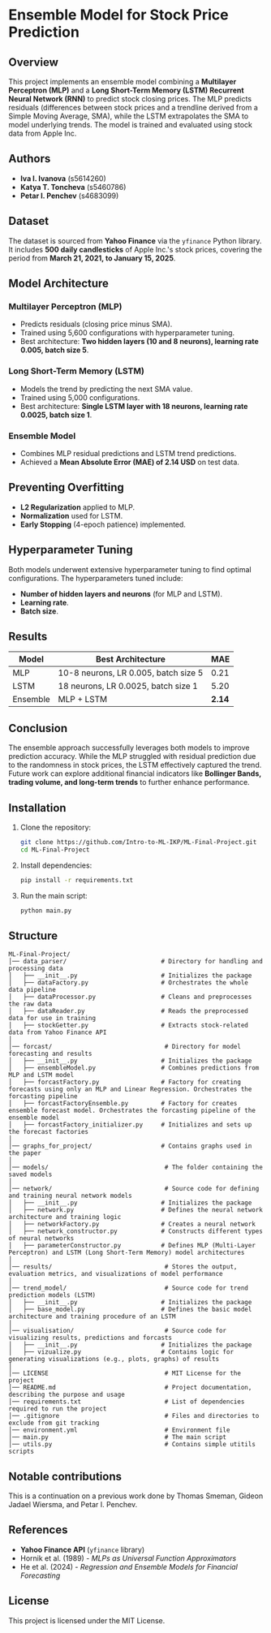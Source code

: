 # Ensemble Model for Stock Price Prediction

## Overview
This project implements an ensemble model combining a **Multilayer Perceptron (MLP)** and a **Long Short-Term Memory (LSTM) Recurrent Neural Network (RNN)** to predict stock closing prices. The MLP predicts residuals (differences between stock prices and a trendline derived from a Simple Moving Average, SMA), while the LSTM extrapolates the SMA to model underlying trends. The model is trained and evaluated using stock data from Apple Inc.

## Authors
- **Iva I. Ivanova** (s5614260)
- **Katya T. Toncheva** (s5460786)
- **Petar I. Penchev** (s4683099)

## Dataset
The dataset is sourced from **Yahoo Finance** via the `yfinance` Python library. It includes **500 daily candlesticks** of Apple Inc.'s stock prices, covering the period from **March 21, 2021, to January 15, 2025**.

## Model Architecture
### Multilayer Perceptron (MLP)
- Predicts residuals (closing price minus SMA).
- Trained using 5,600 configurations with hyperparameter tuning.
- Best architecture: **Two hidden layers (10 and 8 neurons), learning rate 0.005, batch size 5**.

### Long Short-Term Memory (LSTM)
- Models the trend by predicting the next SMA value.
- Trained using 5,000 configurations.
- Best architecture: **Single LSTM layer with 18 neurons, learning rate 0.0025, batch size 1**.

### Ensemble Model
- Combines MLP residual predictions and LSTM trend predictions.
- Achieved a **Mean Absolute Error (MAE) of 2.14 USD** on test data.

## Preventing Overfitting
- **L2 Regularization** applied to MLP.
- **Normalization** used for LSTM.
- **Early Stopping** (4-epoch patience) implemented.

## Hyperparameter Tuning
Both models underwent extensive hyperparameter tuning to find optimal configurations. The hyperparameters tuned include:
- **Number of hidden layers and neurons** (for MLP and LSTM).
- **Learning rate**.
- **Batch size**.

## Results
| Model  | Best Architecture | MAE |
|--------|------------------|-----|
| MLP    | 10-8 neurons, LR 0.005, batch size 5 | 0.21 |
| LSTM   | 18 neurons, LR 0.0025, batch size 1  | 5.20 |
| Ensemble | MLP + LSTM | **2.14** |

## Conclusion
The ensemble approach successfully leverages both models to improve prediction accuracy. While the MLP struggled with residual prediction due to the randomness in stock prices, the LSTM effectively captured the trend. Future work can explore additional financial indicators like **Bollinger Bands, trading volume, and long-term trends** to further enhance performance.

## Installation
1. Clone the repository:
   ```sh
   git clone https://github.com/Intro-to-ML-IKP/ML-Final-Project.git
   cd ML-Final-Project
   ```
2. Install dependencies:
   ```sh
   pip install -r requirements.txt
   ```
3. Run the main script:
   ```sh
   python main.py
   ```

## Structure
```plaintext
ML-Final-Project/
│── data_parser/                          # Directory for handling and processing data
│   ├── __init__.py                       # Initializes the package
│   ├── dataFactory.py                    # Orchestrates the whole data pipeline
│   ├── dataProcessor.py                  # Cleans and preprocesses the raw data
│   ├── dataReader.py                     # Reads the preprocessed data for use in training
│   ├── stockGetter.py                    # Extracts stock-related data from Yahoo Finance API
│
│── forcast/                               # Directory for model forecasting and results
│   ├── __init__.py                       # Initializes the package
│   ├── ensembleModel.py                  # Combines predictions from MLP and LSTM model
│   ├── forcastFactory.py                 # Factory for creating forecasts using only an MLP and Linear Regression. Orchestrates the forcasting pipeline
│   ├── forcastFactoryEnsemble.py         # Factory for creates ensemble forecast model. Orchestrates the forcasting pipeline of the ensemble model
│   ├── forcastFactory_initializer.py     # Initializes and sets up the forecast factories
│
│── graphs_for_project/                   # Contains graphs used in the paper
│
│── models/                                # The folder containing the saved models
│
│── network/                               # Source code for defining and training neural network models
│   ├── __init__.py                       # Initializes the package
│   ├── network.py                        # Defines the neural network architecture and training logic
│   ├── networkFactory.py                 # Creates a neural network
│   ├── network_constructor.py            # Constructs different types of neural networks
│   ├── parameterConstructor.py           # Defines MLP (Multi-Layer Perceptron) and LSTM (Long Short-Term Memory) model architectures
│
│── results/                               # Stores the output, evaluation metrics, and visualizations of model performance
│
│── trend_model/                           # Source code for trend prediction models (LSTM)
│   ├── __init__.py                       # Initializes the package
│   ├── base_model.py                     # Defines the basic model architecture and training procedure of an LSTM
│
│── visualisation/                         # Source code for visualizing results, predictions and forcasts
│   ├── __init__.py                       # Initializes the package
│   ├── vizualize.py                      # Contains logic for generating visualizations (e.g., plots, graphs) of results
│
│── LICENSE                                # MIT License for the project
│── README.md                              # Project documentation, describing the purpose and usage
│── requirements.txt                       # List of dependencies required to run the project
│── .gitignore                             # Files and directories to exclude from git tracking
│── environment.yml                        # Environment file
│── main.py                                # The main script
│── utils.py                               # Contains simple utitils scripts
```

## Notable contributions
This is a continuation on a previous work done by Thomas Smeman, Gideon Jadael Wiersma, and Petar I. Penchev.
## References
- **Yahoo Finance API** (`yfinance` library)
- Hornik et al. (1989) - *MLPs as Universal Function Approximators*
- He et al. (2024) - *Regression and Ensemble Models for Financial Forecasting*

## License
This project is licensed under the MIT License.


